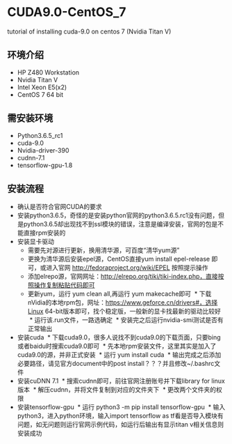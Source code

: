 # CUDA9.0-CentOS_7
tutorial of installing cuda-9.0 on centos 7 (Nvidia Titan V)
## 环境介绍
* HP Z480 Workstation
* Nvidia Titan V
* Intel Xeon E5(x2)
* CentOS 7 64 bit
## 需安装环境
* Python3.6.5_rc1
* cuda-9.0
* Nvidia-driver-390
* cudnn-7.1
* tensorflow-gpu-1.8
## 安装流程
* 确认是否符合官网CUDA的要求
* 安装python3.6.5，奇怪的是安装python官网的python3.6.5.rc1没有问题，但是python3.6.5却出现找不到ssl模块的错误，注意是编译安装，官网的包是不能直接rpm安装的
* 安装显卡驱动
  * 需要先对源进行更新，换用清华源，可百度“清华yum源”
  * 更换为清华源后安装epel源，CentOS直接yum install epel-release 即可，或进入官网  http://fedoraproject.org/wiki/EPEL 按照提示操作
  * 添加elrepo源，官网网址：http://elrepo.org/tiki/tiki-index.php，直接按照操作复制粘贴代码即可
  * 更新yum，运行 yum clean all,再运行 yum makecache即可
  * 下载nVidia的本地rpm包，网址：https://www.geforce.cn/drivers#，选择Linux 64-bit版本即可，找个稳定版，一般新的显卡找最新的驱动比较好
  * 运行该.run文件，一路选确定
  * 安装完之后运行nvidia-smi测试是否有正常输出
* 安装cuda
  * 下载cuda9.0，很多人说找不到cuda9.0的下载页面，只要bing或者baidu时搜索cuda9.0即可
  * 先本地rpm安装文件，这里其实是加入了cuda9.0的源，并非正式安装
  * 运行 yum install cuda
  * 输出完成之后添加必要路径，请见官方document中的post install？？？并且修改~/.bashrc文件
* 安装cuDNN 7.1
  * 搜索cudnn即可，前往官网注册账号并下载library for linux版本
  * 解压cudnn，并将文件复制到对应的文件夹下
  * 更改两个文件夹的权限
* 安装tensorflow-gpu
  * 运行 python3 -m pip install tensorflow-gpu
  * 输入python3，进入python环境，输入import tensorflow as tf看是否导入模块有问题，如无问题则运行官网示例代码，如运行后输出有显示titan v相关信息则安装成功

